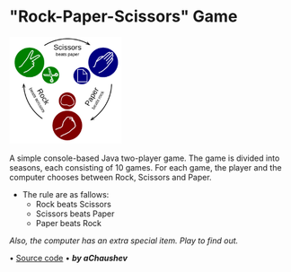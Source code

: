 # "Rock-Paper-Scissors" Game
<img alt="Image" width="200px" src="assets/images/RockPaperScissors-Pic.png"></img>

A simple console-based Java two-player game.
Тhe game is divided into seasons, each consisting of 10 games.
For each game, the player and the computer chooses between Rock, Scissors and Paper.
* The rule are as fallows: 
  - Rock beats Scissors 
  - Scissors beats Paper 
  - Paper beats Rock
  
*Also, the computer has an extra special item. Play to find out.*

• [Source code](https://github.com/aChaushev/RockPaperScissorsGame/blob/cfeadddb24ade6e6ceabe6baef3ac8034e5f2cbf/RockPaperScissors.java)
• ***by aChaushev***
